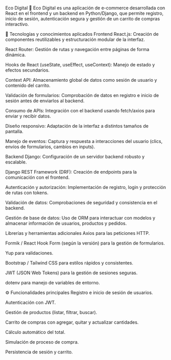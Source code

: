 Eco Digital 🛒
Eco Digital es una aplicación de e-commerce desarrollada con React en el frontend y un backend en Python/Django, que permite registro, inicio de sesión, autenticación segura y gestión de un carrito de compras interactivo.

🚀 Tecnologías y conocimientos aplicados
Frontend
React.js: Creación de componentes reutilizables y estructuración modular de la interfaz.

React Router: Gestión de rutas y navegación entre páginas de forma dinámica.

Hooks de React (useState, useEffect, useContext): Manejo de estado y efectos secundarios.

Context API: Almacenamiento global de datos como sesión de usuario y contenido del carrito.

Validación de formularios: Comprobación de datos en registro e inicio de sesión antes de enviarlos al backend.

Consumo de APIs: Integración con el backend usando fetch/axios para enviar y recibir datos.

Diseño responsivo: Adaptación de la interfaz a distintos tamaños de pantalla.

Manejo de eventos: Captura y respuesta a interacciones del usuario (clics, envíos de formularios, cambios en inputs).

Backend
Django: Configuración de un servidor backend robusto y escalable.

Django REST Framework (DRF): Creación de endpoints para la comunicación con el frontend.

Autenticación y autorización: Implementación de registro, login y protección de rutas con tokens.

Validación de datos: Comprobaciones de seguridad y consistencia en el backend.

Gestión de base de datos: Uso de ORM para interactuar con modelos y almacenar información de usuarios, productos y pedidos.

Librerías y herramientas adicionales
Axios para las peticiones HTTP.

Formik / React Hook Form (según la versión) para la gestión de formularios.

Yup para validaciones.

Bootstrap / Tailwind CSS para estilos rápidos y consistentes.

JWT (JSON Web Tokens) para la gestión de sesiones seguras.

dotenv para manejo de variables de entorno.

⚙️ Funcionalidades principales
Registro e inicio de sesión de usuarios.

Autenticación con JWT.

Gestión de productos (listar, filtrar, buscar).

Carrito de compras con agregar, quitar y actualizar cantidades.

Cálculo automático del total.

Simulación de proceso de compra.

Persistencia de sesión y carrito.
